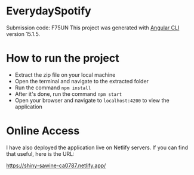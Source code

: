 # EverydaySpotify

Submission code: F75UN
This project was generated with [Angular CLI](https://github.com/angular/angular-cli) version 15.1.5.

# How to run the project

- Extract the zip file on your local machine
- Open the terminal and navigate to the extracted folder
- Run the command `npm install`
- After it's done, run the command `npm start`
- Open your browser and navigate to `localhost:4200` to view the application

# Online Access

I have also deployed the application live on Netlify servers. If you can find that useful, here is the URL:

https://shiny-sawine-ca0787.netlify.app/

